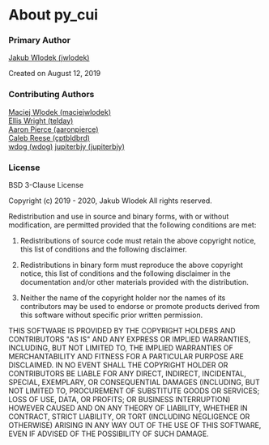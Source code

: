 # About py_cui

### Primary Author

[Jakub Wlodek (jwlodek)](https://github.com/jwlodek)

Created on August 12, 2019

### Contributing Authors

[Maciej Wlodek (maciejwlodek)](https://github.com/maciejwlodek)  
[Ellis Wright (telday)](https://github.com/telday)  
[Aaron Pierce (aaronpierce)](https://github.com/aaronpierce)  
[Caleb Reese (cptbldbrd)](https://github.com/cptbldbrd)  
[wdog (wdog)](https://github.com/wdog)
[jupiterbjy (jupiterbjy)](https://github.com/jupiterbjy)

### License

BSD 3-Clause License

Copyright (c) 2019 - 2020, Jakub Wlodek
All rights reserved.

Redistribution and use in source and binary forms, with or without
modification, are permitted provided that the following conditions are met:

1. Redistributions of source code must retain the above copyright notice, this
   list of conditions and the following disclaimer.

2. Redistributions in binary form must reproduce the above copyright notice,
   this list of conditions and the following disclaimer in the documentation
   and/or other materials provided with the distribution.

3. Neither the name of the copyright holder nor the names of its
   contributors may be used to endorse or promote products derived from
   this software without specific prior written permission.

THIS SOFTWARE IS PROVIDED BY THE COPYRIGHT HOLDERS AND CONTRIBUTORS "AS IS"
AND ANY EXPRESS OR IMPLIED WARRANTIES, INCLUDING, BUT NOT LIMITED TO, THE
IMPLIED WARRANTIES OF MERCHANTABILITY AND FITNESS FOR A PARTICULAR PURPOSE ARE
DISCLAIMED. IN NO EVENT SHALL THE COPYRIGHT HOLDER OR CONTRIBUTORS BE LIABLE
FOR ANY DIRECT, INDIRECT, INCIDENTAL, SPECIAL, EXEMPLARY, OR CONSEQUENTIAL
DAMAGES (INCLUDING, BUT NOT LIMITED TO, PROCUREMENT OF SUBSTITUTE GOODS OR
SERVICES; LOSS OF USE, DATA, OR PROFITS; OR BUSINESS INTERRUPTION) HOWEVER
CAUSED AND ON ANY THEORY OF LIABILITY, WHETHER IN CONTRACT, STRICT LIABILITY,
OR TORT (INCLUDING NEGLIGENCE OR OTHERWISE) ARISING IN ANY WAY OUT OF THE USE
OF THIS SOFTWARE, EVEN IF ADVISED OF THE POSSIBILITY OF SUCH DAMAGE.
